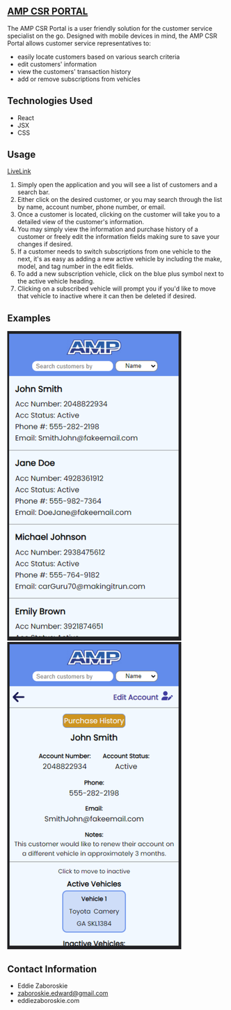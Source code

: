 ## [AMP CSR PORTAL](https://amp-csr-portal.onrender.com)

The AMP CSR Portal is a user friendly solution for the customer service specialist on the go. Designed with mobile devices in mind, the AMP CSR Portal allows customer service representatives to:
- easily locate customers based on various search criteria
- edit customers' information 
- view the customers' transaction history 
- add or remove subscriptions from vehicles 

## Technologies Used

- React
- JSX
- CSS

## Usage

[LiveLink](https://amp-csr-portal.onrender.com)

1. Simply open the application and you will see a list of customers and a search bar.
2. Either click on the desired customer, or you may search through the list by name, account number, phone number, or email. 
3. Once a customer is located, clicking on the customer will take you to a detailed view of the customer's information.
4. You may simply view the information and purchase history of a customer or freely edit the information fields making sure to save your changes if desired. 
5. If a customer needs to switch subscriptions from one vehicle to the next, it's as easy as adding a new active vehicle by including the make, model, and tag number in the edit fields. 
6. To add a new subscription vehicle, click on the blue plus symbol next to the active vehicle heading. 
7. Clicking on a subscribed vehicle will prompt you if you'd like to move that vehicle to inactive where it can then be deleted if desired. 


## Examples

<img src="src/assests/listview.png" alt="list view" width="400" height="auto">
<img src="src/assests/detailsview.png" alt="list view" width="400" height="auto">


## Contact Information

- Eddie Zaboroskie
- zaboroskie.edward@gmail.com
- eddiezaboroskie.com
